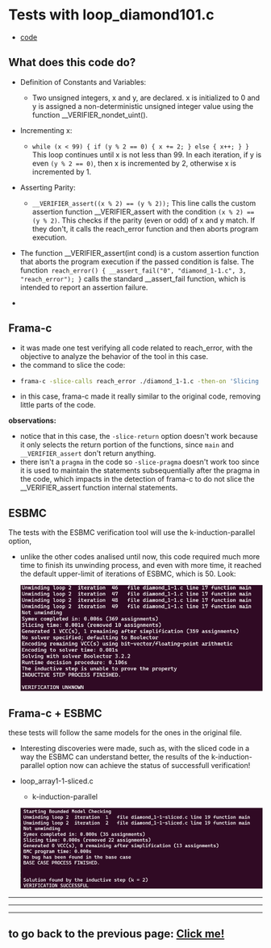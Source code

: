 # **Tests with loop_diamond101.c**

-   [code](/tests/loop_tests/loop_diamond1-1/diamond_1-1.c)

## **What does this code do?**
- Definition of Constants and Variables:
  - Two unsigned integers, x and y, are declared. x is initialized to 0 and y is assigned a non-deterministic unsigned integer value using the function __VERIFIER_nondet_uint().

- Incrementing x:
  - `while (x < 99) { if (y % 2 == 0) { x += 2; } else { x++; } }` This loop continues until x is not less than 99. In each iteration, if y is even `(y % 2 == 0)`, then x is incremented by 2, otherwise x is incremented by 1.

- Asserting Parity:
  - `__VERIFIER_assert((x % 2) == (y % 2));` This line calls the custom assertion function __VERIFIER_assert with the condition `(x % 2) == (y % 2)`. This checks if the parity (even or odd) of x and y match. If they don't, it calls the reach_error function and then aborts program execution.
  
- The function __VERIFIER_assert(int cond) is a custom assertion function that aborts the program execution if the passed condition is false. The function` reach_error() { __assert_fail("0", "diamond_1-1.c", 3, "reach_error"); }` calls the standard __assert_fail function, which is intended to report an assertion failure.
- 
## **Frama-c**

-   it was made one test verifying all code related to reach_error, with the objective to analyze the behavior of the tool in this case.
-   the command to slice the code:
-   ```bash
    frama-c -slice-calls reach_error ./diamond_1-1.c -then-on 'Slicing export' -set-project-as-default -print -then -print -ocode ./diamond_1-1-sliced.c
    ```
-   in this case, frama-c made it really similar to the original code, removing little parts of the code.

**observations:**

-   notice that in this case, the `-slice-return` option doesn't work because it only selects the return portion of the functions, since `main` and `__VERIFIER_assert` don't return anything.
-   there isn't a `pragma` in the code so `-slice-pragma` doesn't work too since it is used to maintain the statements subsequentially after the pragma in the code, which impacts in the detection of frama-c to do not slice the __VERIFIER_assert function internal statements.

## **ESBMC**
The tests with the ESBMC verification tool will use the k-induction-parallel option, 

- unlike the other codes analised until now, this code required much more time to finish its unwinding process, and even with more time, it reached the default upper-limit of iterations of ESBMC, which is 50. Look:
       
  ![terminal output](../../../materials/imgs/loop-diamond1-1-kinduction.png)

## **Frama-c + ESBMC**
these tests will follow the same models for the ones in the original file.

  - Interesting discoveries were made, such as, with the sliced code in a way the ESBMC can understand better, the results of the k-induction-parallel option now can achieve the status of successfull verification! 


- loop_array1-1-sliced.c
  - k-induction-parallel 

   ![terminal output](../../../materials/imgs/loop-diamond1-1-sliced-kinduction.png) 
        
---

---

---

## to go back to the previous page: [Click me!](../../../README.md)
